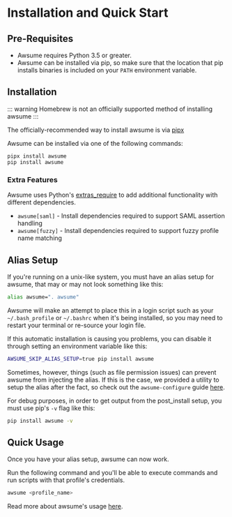 # Installation and Quick Start

## Pre-Requisites

- Awsume requires Python 3.5 or greater.
- Awsume can be installed via pip, so make sure that the location that pip installs binaries is included on your `PATH` environment variable.

## Installation

::: warning
Homebrew is not an officially supported method of installing awsume
:::

The officially-recommended way to install awsume is via [pipx](https://pipxproject.github.io/pipx/)

Awsume can be installed via one of the following commands:

```
pipx install awsume
pip install awsume
```

### Extra Features

Awsume uses Python's [extras_require](https://setuptools.readthedocs.io/en/latest/setuptools.html#declaring-extras-optional-features-with-their-own-dependencies) to add additional functionality with different dependencies.

- `awsume[saml]` - Install dependencies required to support SAML assertion handling
- `awsume[fuzzy]` - Install dependencies required to support fuzzy profile name matching

## Alias Setup

If you're running on a unix-like system, you must have an alias setup for awsume, that may or may not look something like this:

```bash
alias awsume=". awsume"
```

Awsume will make an attempt to place this in a login script such as your `~/.bash_profile` or `~/.bashrc` when it's being installed, so you may need to restart your terminal or re-source your login file.

If this automatic installation is causing you problems, you can disable it through setting an environment variable like this:

```bash
AWSUME_SKIP_ALIAS_SETUP=true pip install awsume
```

Sometimes, however, things (such as file permission issues) can prevent awsume from injecting the alias. If this is the case, we provided a utility to setup the alias after the fact, so check out the `awsume-configure` guide [here](../utilities/awsume-configure.md).

For debug purposes, in order to get output from the post_install setup, you must use pip's `-v` flag like this:

```bash
pip install awsume -v
```

## Quick Usage

Once you have your alias setup, awsume can now work.

Run the following command and you'll be able to execute commands and run scripts with that profile's credentials.

```bash
awsume <profile_name>
```

Read more about awsume's usage [here](./usage.md).
